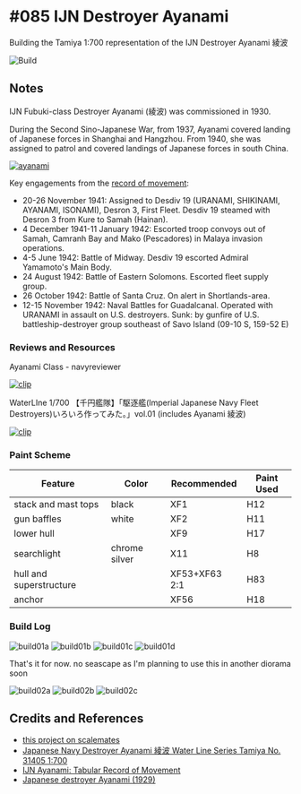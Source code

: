 # #085 IJN Destroyer Ayanami

Building the Tamiya 1:700 representation of the IJN Destroyer Ayanami 綾波

![Build](./assets/Ayanami_build.jpg?raw=true)

## Notes

IJN Fubuki-class Destroyer Ayanami (綾波) was commissioned in 1930.

During the Second Sino-Japanese War, from 1937, Ayanami covered landing of Japanese forces in Shanghai and Hangzhou. From 1940, she was assigned to patrol and covered landings of Japanese forces in south China.

[![ayanami](./assets/ayanami.jpg?raw=true)](https://en.wikipedia.org/wiki/Japanese_destroyer_Ayanami_(1929))

Key engagements from the [record of movement](http://www.combinedfleet.com/ayanam_t.htm):

* 20-26 November 1941: Assigned to Desdiv 19 (URANAMI, SHIKINAMI, AYANAMI, ISONAMI), Desron 3, First Fleet. Desdiv 19 steamed with Desron 3 from Kure to Samah (Hainan).
* 4 December 1941-11 January 1942: Escorted troop convoys out of Samah, Camranh Bay and Mako (Pescadores) in Malaya invasion operations.
* 4-5 June 1942: Battle of Midway. Desdiv 19 escorted Admiral Yamamoto's Main Body.
* 24 August 1942: Battle of Eastern Solomons. Escorted fleet supply group.
* 26 October 1942: Battle of Santa Cruz. On alert in Shortlands-area.
* 12-15 November 1942: Naval Battles for Guadalcanal. Operated with URANAMI in assault on U.S. destroyers. Sunk: by gunfire of U.S. battleship-destroyer group southeast of Savo Island (09-10 S, 159-52 E)

### Reviews and Resources

Ayanami Class - navyreviewer

[![clip](https://img.youtube.com/vi/3xSsXr48dd0/0.jpg)](https://www.youtube.com/watch?v=3xSsXr48dd0)

WaterLIne 1/700 【千円艦隊】「駆逐艦(Imperial Japanese Navy Fleet Destroyers)いろいろ作ってみた。」vol.01 (includes Ayanami 綾波)

[![clip](https://img.youtube.com/vi/ZT8RJmf6ouE/0.jpg)](https://www.youtube.com/watch?v=ZT8RJmf6ouE&t=357)

### Paint Scheme

| Feature               | Color                | Recommended   | Paint Used |
|-----------------------|----------------------|---------------|------------|
| stack and mast tops   | black                | XF1           | H12        |
| gun baffles           | white                | XF2           | H11        |
| lower hull            |                      | XF9           | H17        |
| searchlight           | chrome silver        | X11           | H8         |
| hull and superstructure |                    | XF53+XF63 2:1 | H83        |
| anchor                |                      | XF56          | H18        |

### Build Log

![build01a](./assets/build01a.jpg?raw=true)
![build01b](./assets/build01b.jpg?raw=true)
![build01c](./assets/build01c.jpg?raw=true)
![build01d](./assets/build01d.jpg?raw=true)

That's it for now. no seascape as I'm planning to use this in another diorama soon

![build02a](./assets/build02a.jpg?raw=true)
![build02b](./assets/build02b.jpg?raw=true)
![build02c](./assets/build02c.jpg?raw=true)

## Credits and References

* [this project on scalemates](https://www.scalemates.com/profiles/mate.php?id=74137&p=projects&project=146784)
* [Japanese Navy Destroyer Ayanami 綾波 Water Line Series Tamiya No. 31405 1:700](https://www.scalemates.com/kits/tamiya-31405-ayanami--171094)
* [IJN Ayanami: Tabular Record of Movement](http://www.combinedfleet.com/ayanam_t.htm)
* [Japanese destroyer Ayanami (1929)](https://en.wikipedia.org/wiki/Japanese_destroyer_Ayanami_(1929))
